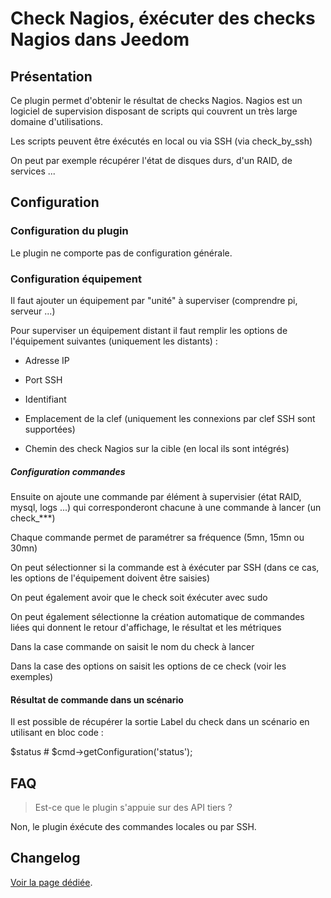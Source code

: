 # Check Nagios, éxécuter des checks Nagios dans Jeedom

## Présentation

Ce plugin permet d'obtenir le résultat de checks Nagios. Nagios est un logiciel de supervision disposant de scripts qui couvrent un très large domaine d'utilisations.

Les scripts peuvent être éxécutés en local ou via SSH (via check_by_ssh)

On peut par exemple récupérer l'état de disques durs, d'un RAID, de services ...

## Configuration

### Configuration du plugin

Le plugin ne comporte pas de configuration générale.

### Configuration équipement

Il faut ajouter un équipement par "unité" à superviser (comprendre pi, serveur ...)

Pour superviser un équipement distant il faut remplir les options de l'équipement suivantes (uniquement les distants) :

* Adresse IP

* Port SSH

* Identifiant

* Emplacement de la clef (uniquement les connexions par clef SSH sont supportées)

* Chemin des check Nagios sur la cible (en local ils sont intégrés)

##### Configuration commandes

Ensuite on ajoute une commande par élément à supervisier (état RAID, mysql, logs ...) qui corresponderont chacune à une commande à lancer (un check_***)

Chaque commande permet de paramétrer sa fréquence (5mn, 15mn ou 30mn)

On peut sélectionner si la commande est à éxécuter par SSH (dans ce cas, les options de l'équipement doivent être saisies)

On peut également avoir que le check soit éxécuter avec sudo

On peut également sélectionne la création automatique de commandes liées qui donnent le retour d'affichage, le résultat et les métriques

Dans la case commande on saisit le nom du check à lancer

Dans la case des options on saisit les options de ce check (voir les exemples)

#### Résultat de commande dans un scénario

Il est possible de récupérer la sortie Label du check dans un scénario en utilisant en bloc code :

$status # $cmd->getConfiguration('status');

## FAQ

> Est-ce que le plugin s'appuie sur des API tiers ?

Non, le plugin éxécute des commandes locales ou par SSH.

## Changelog

[Voir la page dédiée](changelog.md).
